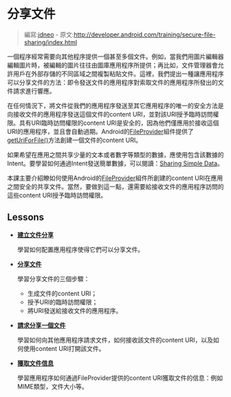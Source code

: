 # 分享文件

> 編寫:[jdneo](https://github.com/jdneo) - 原文:<http://developer.android.com/training/secure-file-sharing/index.html>

一個程序經常需要向其他程序提供一個甚至多個文件。例如，當我們用圖片編輯器編輯圖片時，被編輯的圖片往往由圖庫應用程序所提供；再比如，文件管理器會允許用戶在外部存儲的不同區域之間複製粘貼文件。這裡，我們提出一種讓應用程序可以分享文件的方法：即令發送文件的應用程序對索取文件的應用程序所發出的文件請求進行響應。

在任何情況下，將文件從我們的應用程序發送至其它應用程序的唯一的安全方法是向接收文件的應用程序發送這個文件的content URI，並對該URI授予臨時訪問權限。具有URI臨時訪問權限的content URI是安全的，因為他們僅應用於接收這個URI的應用程序，並且會自動過期。Android的[FileProvider](http://developer.android.com/reference/android/support/v4/content/FileProvider.html)組件提供了<a href="http://developer.android.com/reference/android/support/v4/content/FileProvider.html#getUriForFile(android.content.Context, java.lang.String, java.io.File)">getUriForFile()</a>方法創建一個文件的content URI。

如果希望在應用之間共享少量的文本或者數字等類型的數據，應使用包含該數據的Intent。要學習如何通過Intent發送簡單數據，可以閱讀：[Sharing Simple Data](../sharing/index.html)。

本課主要介紹瞭如何使用Android的[FileProvider](http://developer.android.com/reference/android/support/v4/content/FileProvider.html)組件所創建的content URI在應用之間安全的共享文件。當然，要做到這一點，還需要給接收文件的應用程序訪問的這些content URI授予臨時訪問權限。

## Lessons

* [**建立文件分享**](setup-sharing.html)

  學習如何配置應用程序使得它們可以分享文件。


* [**分享文件**](sharing-file.html)

  學習分享文件的三個步驟：
  - 生成文件的content URI；
  - 授予URI的臨時訪問權限；
  - 將URI發送給接收文件的應用程序。


* [**請求分享一個文件**](request-file.html)

  學習如何向其他應用程序請求文件，如何接收該文件的content URI，以及如何使用content URI打開該文件。


* [**獲取文件信息**](retrieve-info.html)

  學習應用程序如何通過FileProvider提供的content URI獲取文件的信息：例如MIME類型，文件大小等。

